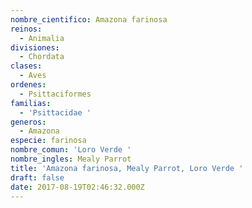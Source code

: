 ```yaml
---
nombre_cientifico: Amazona farinosa
reinos:
  - Animalia
divisiones:
  - Chordata
clases:
  - Aves
ordenes:
  - Psittaciformes
familias:
  - 'Psittacidae '
generos:
  - Amazona
especie: farinosa
nombre_comun: 'Loro Verde '
nombre_ingles: Mealy Parrot
title: 'Amazona farinosa, Mealy Parrot, Loro Verde '
draft: false
date: 2017-08-19T02:46:32.000Z
---
```


